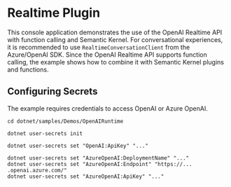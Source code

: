 # Realtime Plugin

This console application demonstrates the use of the OpenAI Realtime API with function calling and Semantic Kernel.
For conversational experiences, it is recommended to use `RealtimeConversationClient` from the Azure/OpenAI SDK.
Since the OpenAI Realtime API supports function calling, the example shows how to combine it with Semantic Kernel plugins and functions.

## Configuring Secrets

The example requires credentials to access OpenAI or Azure OpenAI.

```
cd dotnet/samples/Demos/OpenAIRuntime

dotnet user-secrets init

dotnet user-secrets set "OpenAI:ApiKey" "..."

dotnet user-secrets set "AzureOpenAI:DeploymentName" "..."
dotnet user-secrets set "AzureOpenAI:Endpoint" "https://... .openai.azure.com/"
dotnet user-secrets set "AzureOpenAI:ApiKey" "..."
```
